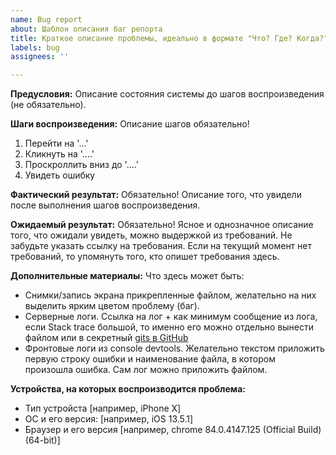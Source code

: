 ```yaml
---
name: Bug report
about: Шаблон описания баг репорта
title: Краткое описание проблемы, идеально в формате "Что? Где? Когда?"
labels: bug
assignees: ''

---
```


**Предусловия:**
Описание состояния системы до шагов воспроизведения (не обязательно).

**Шаги воспроизведения:**
Описание шагов обязательно!
1. Перейти на '...'
2. Кликнуть на '....'
3. Проскроллить вниз до '....'
4. Увидеть ошибку

**Фактический результат:**
Обязательно!
Описание того, что увидели после выполнения шагов воспроизведения.

**Ожидаемый результат:**
Обязательно!
Ясное и однозначное описание того, что ожидали увидеть, можно выдержкой из требований. Не забудьте указать ссылку на требования. Если на текущий момент нет требований, то упомянуть того, кто опишет требования здесь.

**Дополнительные материалы:**
Что здесь может быть:
- Снимки/запись экрана прикрепленные файлом, желательно на них выделить ярким цветом проблему (баг). 
- Серверные логи. Ссылка на лог + как минимум сообщение из лога, если Stack trace большой, то именно его можно отдельно вынести файлом или в секретный [gits в GitHub](https://gist.github.com)
- Фронтовые логи из console devtools. Желательно текстом приложить первую строку ошибки и наименование файла, в котором произошла ошибка. Сам лог можно приложить файлом.

**Устройства, на которых воспроизводится проблема:**
 - Тип устройста [например, iPhone X]
 - ОС и его версия: [например, iOS 13.5.1]
 - Браузер и его версия [например, chrome 84.0.4147.125 (Official Build) (64-bit)]

